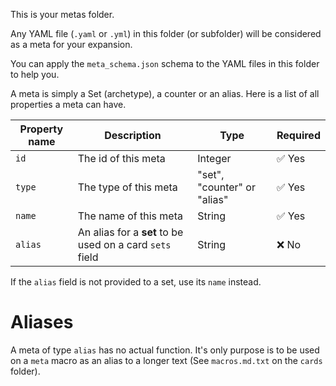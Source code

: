This is your metas folder.

Any YAML file (`.yaml` or `.yml`) in this folder (or subfolder) will be considered as a meta for your expansion.

You can apply the `meta_schema.json` schema to the YAML files in this folder to help you.

A meta is simply a Set (archetype), a counter or an alias. Here is a list of all properties a meta can have.

| Property name | Description                                              | Type                        | Required |
| ------------- | -------------------------------------------------------- | --------------------------- | -------- |
| `id`          | The id of this meta                                      | Integer                     | ✅ Yes    |
| `type`        | The type of this meta                                    | "set", "counter" or "alias" | ✅ Yes    |
| `name`        | The name of this meta                                    | String                      | ✅ Yes    |
| `alias`       | An alias for a **set** to be used on a card `sets` field | String                      | ❌ No     |

If the `alias` field is not provided to a set, use its `name` instead.

# Aliases

A meta of type `alias` has no actual function. It's only purpose is to be used on a `meta` macro as an alias to a longer text (See `macros.md.txt` on the `cards` folder).
